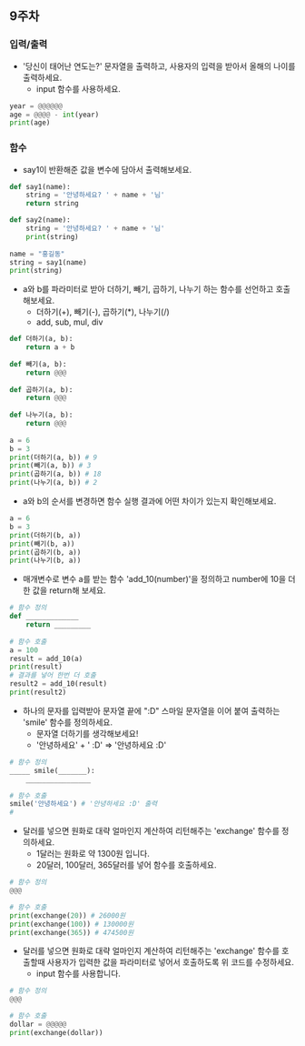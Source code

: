 ## 9주차

### 입력/출력

- '당신이 태어난 연도는?' 문자열을 출력하고, 사용자의 입력을 받아서 올해의 나이를 출력하세요.
  - input 함수를 사용하세요.
```python
year = @@@@@@ 
age = @@@@ - int(year)
print(age)
```


### 함수

- say1이 반환해준 값을 변수에 담아서 출력해보세요.

```python
def say1(name):
    string = '안녕하세요? ' + name + '님'
    return string

def say2(name):
    string = '안녕하세요? ' + name + '님'
    print(string)
    
name = "홍길동"
string = say1(name)
print(string)
```

- a와 b를 파라미터로 받아 더하기, 빼기, 곱하기, 나누기 하는 함수를 선언하고 호출해보세요.
  - 더하기(+), 빼기(-), 곱하기(\*), 나누기(/)
  - add, sub, mul, div
```python
def 더하기(a, b):
    return a + b
    
def 빼기(a, b):
    return @@@
    
def 곱하기(a, b):
    return @@@
    
def 나누기(a, b):
    return @@@
    
a = 6
b = 3
print(더하기(a, b)) # 9
print(빼기(a, b)) # 3
print(곱하기(a, b)) # 18
print(나누기(a, b)) # 2
```

- a와 b의 순서를 변경하면 함수 실행 결과에 어떤 차이가 있는지 확인해보세요.

```python
a = 6
b = 3
print(더하기(b, a))
print(빼기(b, a))
print(곱하기(b, a))
print(나누기(b, a))
```


- 매개변수로 변수 a를 받는 함수 'add_10(number)'을 정의하고 number에 10을 더한 값을 return해 보세요.
  
```python
# 함수 정의
def _____________
    return _________
    
# 함수 호출
a = 100
result = add_10(a)
print(result)
# 결과를 넣어 한번 더 호출
result2 = add_10(result)
print(result2)
```

- 하나의 문자를 입력받아 문자열 끝에 ":D" 스마일 문자열을 이어 붙여 출력하는 'smile' 함수를 정의하세요.
  - 문자열 더하기를 생각해보세요!
  - '안녕하세요' + ' :D' => '안녕하세요 :D'

```python
# 함수 정의
_____ smile(_______):
    ________________

# 함수 호출
smile('안녕하세요') # '안녕하세요 :D' 출력
# 
```



- 달러를 넣으면 원화로 대략 얼마인지 계산하여 리턴해주는 'exchange' 함수를 정의하세요.
  - 1달러는 원화로 약 1300원 입니다. 
  - 20달러, 100달러, 365달러를 넣어 함수를 호출하세요.

```python
# 함수 정의
@@@

# 함수 호출
print(exchange(20)) # 26000원
print(exchange(100)) # 130000원
print(exchange(365)) # 474500원
```


- 달러를 넣으면 원화로 대략 얼마인지 계산하여 리턴해주는 'exchange' 함수를 호출할때 사용자가 입력한 값을 파라미터로 넣어서 호출하도록 위 코드를 수정하세요.
  - input 함수를 사용합니다.

```python
# 함수 정의
@@@

# 함수 호출
dollar = @@@@@
print(exchange(dollar))
```
